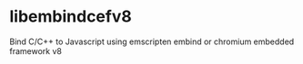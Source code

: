 # libembindcefv8
Bind C/C++ to Javascript using emscripten embind or chromium embedded framework v8
